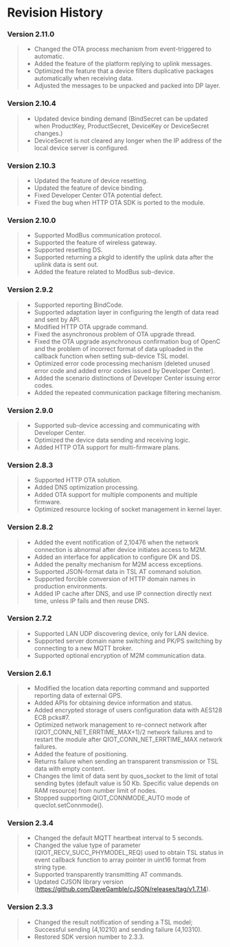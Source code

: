 # Revision History


### Version 2.11.0
>* Changed the OTA process mechanism from event-triggered to automatic.
>* Added the feature of the platform replying to uplink messages.
>* Optimized the feature that a device filters duplicative packages automatically when receiving data.
>* Adjusted the messages to be unpacked and packed into DP layer.

### Version 2.10.4
>* Updated device binding demand (BindSecret can be updated when ProductKey, ProductSecret, DeviceKey or DeviceSecret changes.)
>* DeviceSecret is not cleared any longer when the IP address of the local device server is configured.

### __Version 2.10.3__

>* Updated the feature of device resetting.
>* Updated the feature of device binding.
>* Fixed Developer Center OTA potential defect.
>* Fixed the bug when HTTP OTA SDK is ported to the module.

### __Version 2.10.0__

>* Supported ModBus communication protocol.
>* Supported the feature of wireless gateway.
>* Supported resetting DS.
>* Supported returning a pkgId to identify the uplink data after the uplink data is sent out.
>* Added the feature related to ModBus sub-device.

### __Version 2.9.2__

>* Supported reporting BindCode.
>* Supported adaptation layer in configuring the length of data read and sent by API.
>* Modified HTTP OTA upgrade command.
>* Fixed the asynchronous problem of OTA upgrade thread.
>* Fixed the OTA upgrade asynchronous confirmation bug of OpenC and the problem of incorrect format of data uploaded in the callback function when setting sub-device TSL model.
>* Optimized error code processing mechanism (deleted unused error code and added error codes issued by Developer Center).
>* Added the scenario distinctions of Developer Center issuing error codes.
>* Added the repeated communication package filtering mechanism.

### __Version 2.9.0__

>* Supported sub-device accessing and communicating with Developer Center.
>* Optimized the device data sending and receiving logic.
>* Added HTTP OTA support for multi-firmware plans.

### __Version 2.8.3__

>* Supported  HTTP OTA solution.
>* Added DNS optimization processing.  
>* Added OTA support for multiple components and multiple firmware.
>* Optimized resource locking of socket management in kernel layer.

### __Version 2.8.2__

>* Added the event notification of 2,10476 when the network connection is abnormal after device initiates access to M2M.
>* Added an interface for application to configure DK and DS.
>* Added the penalty mechanism for M2M access exceptions.  
>* Supported JSON-format data in TSL AT command solution. 
>* Supported forcible conversion of HTTP domain names in production environments.
>* Added IP cache after DNS, and use IP connection directly next time, unless IP fails and then reuse DNS.

### __Version 2.7.2__

>* Supported LAN UDP discovering device, only for LAN device.
>* Supported server domain name switching and PK/PS switching by connecting to a new MQTT broker.
>* Supported optional encryption of M2M communication data.

### __Version 2.6.1__

>* Modified the location data reporting command and supported reporting data of external GPS.
>* Added APIs for obtaining device information and status.
>* Added encrypted storage of users configuration data with AES128 ECB pcks#7.
>* Optimized network management to re-connect network after (QIOT_CONN_NET_ERRTIME_MAX+1)/2 network failures and to restart the module after QIOT_CONN_NET_ERRTIME_MAX network failures. 
>* Added the feature of positioning. 
>* Returns failure when sending an transparent transmission or TSL data with empty content.  
>* Changes the limit of data sent by quos_socket to the limit of total sending bytes (default value is 50 Kb. Specific value depends on RAM resource) from number limit of nodes.
>* Stopped supporting QIOT_CONNMODE_AUTO mode of quecIot.setConnmode(). 

### __Version 2.3.4__

>* Changed the default MQTT heartbeat interval to 5 seconds. 
>* Changed the value type of parameter (QIOT_RECV_SUCC_PHYMODEL_REQ) used to obtain TSL status in event callback function to array pointer in uint16 format from string type.
>* Supported transparently transmitting AT commands. 
>* Updated CJSON library version (https://github.com/DaveGamble/cJSON/releases/tag/v1.7.14).

### __Version 2.3.3__

>* Changed the result notification of sending a TSL model; Successful sending (4,10210) and sending failure (4,10310).  
>* Restored SDK version number to 2.3.3.